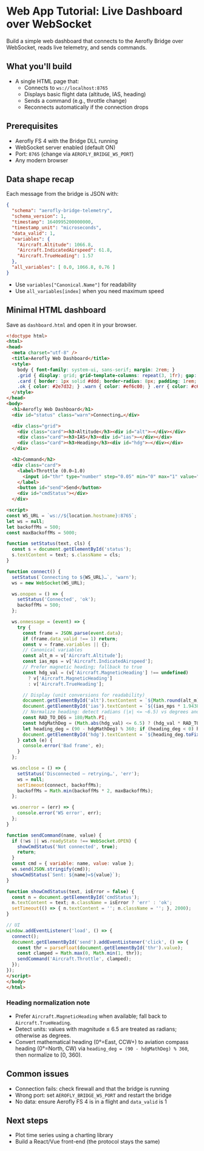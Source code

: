 # Web App Tutorial: Live Dashboard over WebSocket

Build a simple web dashboard that connects to the Aerofly Bridge over WebSocket, reads live telemetry, and sends commands.

## What you'll build

- A single HTML page that:
  - Connects to `ws://localhost:8765`
  - Displays basic flight data (altitude, IAS, heading)
  - Sends a command (e.g., throttle change)
  - Reconnects automatically if the connection drops

## Prerequisites

- Aerofly FS 4 with the Bridge DLL running
- WebSocket server enabled (default ON)
- Port: `8765` (change via `AEROFLY_BRIDGE_WS_PORT`)
- Any modern browser

## Data shape recap

Each message from the bridge is JSON with:

```json
{
  "schema": "aerofly-bridge-telemetry",
  "schema_version": 1,
  "timestamp": 1640995200000000,
  "timestamp_unit": "microseconds",
  "data_valid": 1,
  "variables": {
    "Aircraft.Altitude": 1066.8,
    "Aircraft.IndicatedAirspeed": 61.8,
    "Aircraft.TrueHeading": 1.57
  },
  "all_variables": [ 0.0, 1066.8, 0.76 ]
}
```

- Use `variables["Canonical.Name"]` for readability
- Use `all_variables[index]` when you need maximum speed

## Minimal HTML dashboard

Save as `dashboard.html` and open it in your browser.

```html
<!doctype html>
<html>
<head>
  <meta charset="utf-8" />
  <title>Aerofly Web Dashboard</title>
  <style>
    body { font-family: system-ui, sans-serif; margin: 2rem; }
    .grid { display: grid; grid-template-columns: repeat(3, 1fr); gap: 1rem; }
    .card { border: 1px solid #ddd; border-radius: 8px; padding: 1rem; }
    .ok { color: #2e7d32; } .warn { color: #ef6c00; } .err { color: #c62828; }
  </style>
</head>
<body>
  <h1>Aerofly Web Dashboard</h1>
  <div id="status" class="warn">Connecting…</div>

  <div class="grid">
    <div class="card"><h3>Altitude</h3><div id="alt">—</div></div>
    <div class="card"><h3>IAS</h3><div id="ias">—</div></div>
    <div class="card"><h3>Heading</h3><div id="hdg">—</div></div>
  </div>

  <h2>Command</h2>
  <div class="card">
    <label>Throttle (0.0–1.0)
      <input id="thr" type="number" step="0.05" min="0" max="1" value="0.5" />
    </label>
    <button id="send">Send</button>
    <div id="cmdStatus"></div>
  </div>

<script>
const WS_URL = `ws://${location.hostname}:8765`;
let ws = null;
let backoffMs = 500;
const maxBackoffMs = 5000;

function setStatus(text, cls) {
  const s = document.getElementById('status');
  s.textContent = text; s.className = cls;
}

function connect() {
  setStatus(`Connecting to ${WS_URL}…`, 'warn');
  ws = new WebSocket(WS_URL);

  ws.onopen = () => {
    setStatus('Connected', 'ok');
    backoffMs = 500;
  };

  ws.onmessage = (event) => {
    try {
      const frame = JSON.parse(event.data);
      if (frame.data_valid !== 1) return;
      const v = frame.variables || {};
      // Canonical variables
      const alt_m = v['Aircraft.Altitude'];
      const ias_mps = v['Aircraft.IndicatedAirspeed'];
      // Prefer magnetic heading; fallback to true
      const hdg_val = (v['Aircraft.MagneticHeading'] !== undefined)
        ? v['Aircraft.MagneticHeading']
        : v['Aircraft.TrueHeading'];

      // Display (unit conversions for readability)
      document.getElementById('alt').textContent = `${Math.round(alt_m)} m`;
      document.getElementById('ias').textContent = `${(ias_mps * 1.94384).toFixed(1)} kt`;
      // Normalize heading: detect radians (|x| <= ~6.5) vs degrees and convert to compass (0°=N, CW)
      const RAD_TO_DEG = 180/Math.PI;
      const hdgMathDeg = (Math.abs(hdg_val) <= 6.5) ? (hdg_val * RAD_TO_DEG) % 360 : (hdg_val % 360);
      let heading_deg = (90 - hdgMathDeg) % 360; if (heading_deg < 0) heading_deg += 360;
      document.getElementById('hdg').textContent = `${heading_deg.toFixed(0)}°`;
    } catch (e) {
      console.error('Bad frame', e);
    }
  };

  ws.onclose = () => {
    setStatus('Disconnected – retrying…', 'err');
    ws = null;
    setTimeout(connect, backoffMs);
    backoffMs = Math.min(backoffMs * 2, maxBackoffMs);
  };

  ws.onerror = (err) => {
    console.error('WS error', err);
  };
}

function sendCommand(name, value) {
  if (!ws || ws.readyState !== WebSocket.OPEN) {
    showCmdStatus('Not connected', true);
    return;
  }
  const cmd = { variable: name, value: value };
  ws.send(JSON.stringify(cmd));
  showCmdStatus(`Sent: ${name}=${value}`);
}

function showCmdStatus(text, isError = false) {
  const n = document.getElementById('cmdStatus');
  n.textContent = text; n.className = isError ? 'err' : 'ok';
  setTimeout(() => { n.textContent = ''; n.className = ''; }, 2000);
}

// UI
window.addEventListener('load', () => {
  connect();
  document.getElementById('send').addEventListener('click', () => {
    const thr = parseFloat(document.getElementById('thr').value);
    const clamped = Math.max(0, Math.min(1, thr));
    sendCommand('Aircraft.Throttle', clamped);
  });
});
</script>
</body>
</html>
```

### Heading normalization note

- Prefer `Aircraft.MagneticHeading` when available; fall back to `Aircraft.TrueHeading`.
- Detect units: values with magnitude ≤ 6.5 are treated as radians; otherwise as degrees.
- Convert mathematical heading (0°=East, CCW+) to aviation compass heading (0°=North, CW) via `heading_deg = (90 - hdgMathDeg) % 360`, then normalize to [0, 360).

## Common issues

- Connection fails: check firewall and that the bridge is running
- Wrong port: set `AEROFLY_BRIDGE_WS_PORT` and restart the bridge
- No data: ensure Aerofly FS 4 is in a flight and `data_valid` is 1

## Next steps

- Plot time series using a charting library
- Build a React/Vue front-end (the protocol stays the same)
